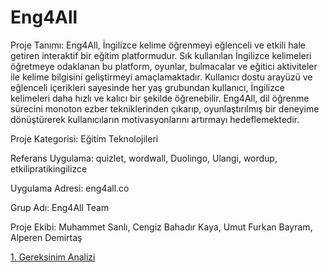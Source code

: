 # Eng4All

Proje Tanımı:
Eng4All, İngilizce kelime öğrenmeyi eğlenceli ve etkili hale getiren interaktif bir eğitim platformudur. Sık kullanılan İngilizce kelimeleri öğretmeye odaklanan bu platform, oyunlar, bulmacalar ve eğitici aktiviteler ile kelime bilgisini geliştirmeyi amaçlamaktadır. Kullanıcı dostu arayüzü ve eğlenceli içerikleri sayesinde her yaş grubundan kullanıcı, İngilizce kelimeleri daha hızlı ve kalıcı bir şekilde öğrenebilir. Eng4All, dil öğrenme sürecini monoton ezber tekniklerinden çıkarıp, oyunlaştırılmış bir deneyime dönüştürerek kullanıcıların motivasyonlarını artırmayı hedeflemektedir.

Proje Kategorisi:
Eğitim Teknolojileri

Referans Uygulama:
quizlet, wordwall, Duolingo, Ulangi, wordup, etkilipratikingilizce

Uygulama Adresi:
eng4all.co

Grup Adı:
Eng4All Team

Proje Ekibi: Muhammet Sanlı, Cengiz Bahadır Kaya, Umut Furkan Bayram, Alperen Demirtaş


[1. Gereksinim Analizi](gereksinimAnalizleri.md) 

